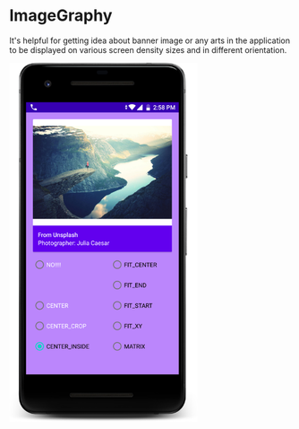 # ImageGraphy
It's helpful for getting idea about banner image or any arts in the application to be displayed on various screen density sizes and in different orientation.


<img src="https://github.com/AnkurJagani/ImageGraphy/blob/main/device-2021-06-09-145904.png" height=640>


